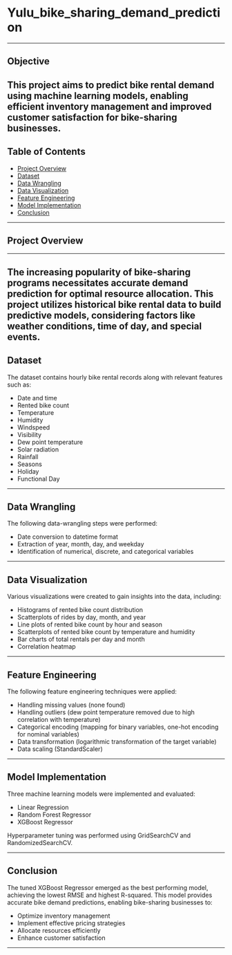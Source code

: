 # Yulu_bike_sharing_demand_prediction
---
## Objective

This project aims to predict bike rental demand using machine learning models, enabling efficient inventory management and improved customer satisfaction for bike-sharing businesses.
---
## Table of Contents

- [Project Overview](#project-overview)
- [Dataset](#dataset)
- [Data Wrangling](#data-wrangling)
- [Data Visualization](#data-visualization)
- [Feature Engineering](#feature-engineering)
- [Model Implementation](#model-implementation)
- [Conclusion](#conclusion)
---
## Project Overview
---
The increasing popularity of bike-sharing programs necessitates accurate demand prediction for optimal resource allocation. This project utilizes historical bike rental data to build predictive models, considering factors like weather conditions, time of day, and special events.
---
## Dataset

The dataset contains hourly bike rental records along with relevant features such as:

- Date and time
- Rented bike count
- Temperature
- Humidity
- Windspeed
- Visibility
- Dew point temperature
- Solar radiation
- Rainfall
- Seasons
- Holiday
- Functional Day
---
## Data Wrangling

The following data-wrangling steps were performed:

- Date conversion to datetime format
- Extraction of year, month, day, and weekday
- Identification of numerical, discrete, and categorical variables
---
## Data Visualization

Various visualizations were created to gain insights into the data, including:

- Histograms of rented bike count distribution
- Scatterplots of rides by day, month, and year
- Line plots of rented bike count by hour and season
- Scatterplots of rented bike count by temperature and humidity
- Bar charts of total rentals per day and month
- Correlation heatmap
---
## Feature Engineering

The following feature engineering techniques were applied:

- Handling missing values (none found)
- Handling outliers (dew point temperature removed due to high correlation with temperature)
- Categorical encoding (mapping for binary variables, one-hot encoding for nominal variables)
- Data transformation (logarithmic transformation of the target variable)
- Data scaling (StandardScaler)
---
## Model Implementation

Three machine learning models were implemented and evaluated:

- Linear Regression
- Random Forest Regressor
- XGBoost Regressor
  
 Hyperparameter tuning was performed using GridSearchCV and RandomizedSearchCV.
 
 ---

## Conclusion

The tuned XGBoost Regressor emerged as the best performing model, achieving the lowest RMSE and highest R-squared. This model provides accurate bike demand predictions, enabling bike-sharing businesses to:

- Optimize inventory management
- Implement effective pricing strategies
- Allocate resources efficiently
- Enhance customer satisfaction
- ---
